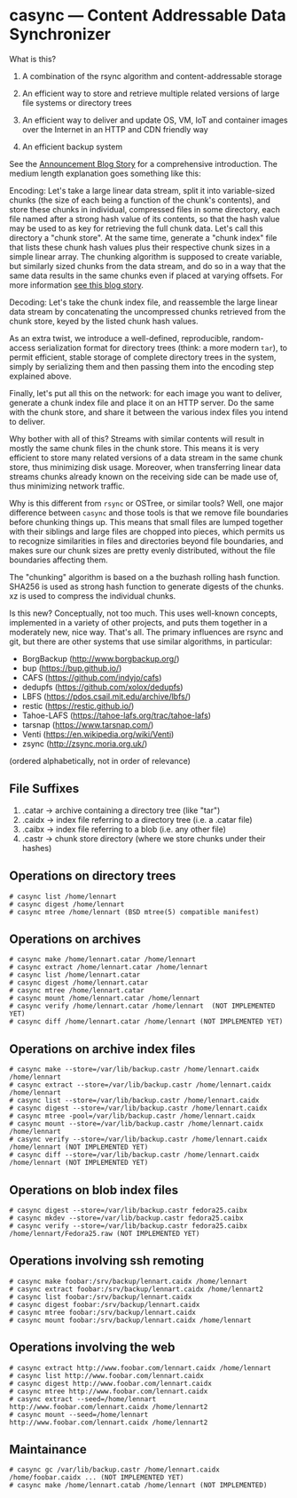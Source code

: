 # casync — Content Addressable Data Synchronizer

What is this?

1. A combination of the rsync algorithm and content-addressable storage

2. An efficient way to store and retrieve multiple related versions of large file systems or directory trees

3. An efficient way to deliver and update OS, VM, IoT and container images over the Internet in an HTTP and CDN friendly way

4. An efficient backup system

See the [Announcement Blog
Story](http://0pointer.net/blog/casync-a-tool-for-distributing-file-system-images.html) for a
comprehensive introduction. The medium length explanation goes something like
this:

Encoding: Let's take a large linear data stream, split it into
variable-sized chunks (the size of each being a function of the
chunk's contents), and store these chunks in individual, compressed
files in some directory, each file named after a strong hash value of
its contents, so that the hash value may be used to as key for
retrieving the full chunk data. Let's call this directory a "chunk
store". At the same time, generate a "chunk index" file that lists
these chunk hash values plus their respective chunk sizes in a simple
linear array. The chunking algorithm is supposed to create variable,
but similarly sized chunks from the data stream, and do so in a way
that the same data results in the same chunks even if placed at
varying offsets. For more information [see this blog
story](https://moinakg.wordpress.com/2013/06/22/high-performance-content-defined-chunking/).

Decoding: Let's take the chunk index file, and reassemble the large
linear data stream by concatenating the uncompressed chunks retrieved
from the chunk store, keyed by the listed chunk hash values.

As an extra twist, we introduce a well-defined, reproducible,
random-access serialization format for directory trees (think: a more
modern `tar`), to permit efficient, stable storage of complete directory
trees in the system, simply by serializing them and then passing them
into the encoding step explained above.

Finally, let's put all this on the network: for each image you want to
deliver, generate a chunk index file and place it on an HTTP
server. Do the same with the chunk store, and share it between the
various index files you intend to deliver.

Why bother with all of this? Streams with similar contents will result
in mostly the same chunk files in the chunk store. This means it is
very efficient to store many related versions of a data stream in the
same chunk store, thus minimizing disk usage. Moreover, when
transferring linear data streams chunks already known on the receiving
side can be made use of, thus minimizing network traffic.

Why is this different from `rsync` or OSTree, or similar tools? Well,
one major difference between `casync` and those tools is that we
remove file boundaries before chunking things up. This means that
small files are lumped together with their siblings and large files
are chopped into pieces, which permits us to recognize similarities in
files and directories beyond file boundaries, and makes sure our chunk
sizes are pretty evenly distributed, without the file boundaries
affecting them.

The "chunking" algorithm is based on a the buzhash rolling hash
function. SHA256 is used as strong hash function to generate digests
of the chunks. xz is used to compress the individual chunks.

Is this new? Conceptually, not too much. This uses well-known concepts,
implemented in a variety of other projects, and puts them together in a
moderately new, nice way. That's all. The primary influences are rsync and git,
but there are other systems that use similar algorithms, in particular:

- BorgBackup (http://www.borgbackup.org/)
- bup (https://bup.github.io/)
- CAFS (https://github.com/indyjo/cafs)
- dedupfs (https://github.com/xolox/dedupfs)
- LBFS (https://pdos.csail.mit.edu/archive/lbfs/)
- restic (https://restic.github.io/)
- Tahoe-LAFS (https://tahoe-lafs.org/trac/tahoe-lafs)
- tarsnap (https://www.tarsnap.com/)
- Venti (https://en.wikipedia.org/wiki/Venti)
- zsync (http://zsync.moria.org.uk/)

(ordered alphabetically, not in order of relevance)

## File Suffixes

1. .catar → archive containing a directory tree (like "tar")
2. .caidx → index file referring to a directory tree (i.e. a .catar file)
3. .caibx → index file referring to a blob (i.e. any other file)
4. .castr → chunk store directory (where we store chunks under their hashes)

## Operations on directory trees

```
# casync list /home/lennart
# casync digest /home/lennart
# casync mtree /home/lennart (BSD mtree(5) compatible manifest)
```

## Operations on archives

```
# casync make /home/lennart.catar /home/lennart
# casync extract /home/lennart.catar /home/lennart
# casync list /home/lennart.catar
# casync digest /home/lennart.catar
# casync mtree /home/lennart.catar
# casync mount /home/lennart.catar /home/lennart
# casync verify /home/lennart.catar /home/lennart  (NOT IMPLEMENTED YET)
# casync diff /home/lennart.catar /home/lennart (NOT IMPLEMENTED YET)
```

## Operations on archive index files

```
# casync make --store=/var/lib/backup.castr /home/lennart.caidx /home/lennart
# casync extract --store=/var/lib/backup.castr /home/lennart.caidx /home/lennart
# casync list --store=/var/lib/backup.castr /home/lennart.caidx
# casync digest --store=/var/lib/backup.castr /home/lennart.caidx
# casync mtree -pool=/var/lib/backup.castr /home/lennart.caidx
# casync mount --store=/var/lib/backup.castr /home/lennart.caidx /home/lennart
# casync verify --store=/var/lib/backup.castr /home/lennart.caidx /home/lennart (NOT IMPLEMENTED YET)
# casync diff --store=/var/lib/backup.castr /home/lennart.caidx /home/lennart (NOT IMPLEMENTED YET)
```

## Operations on blob index files

```
# casync digest --store=/var/lib/backup.castr fedora25.caibx
# casync mkdev --store=/var/lib/backup.castr fedora25.caibx
# casync verify --store=/var/lib/backup.castr fedora25.caibx /home/lennart/Fedora25.raw (NOT IMPLEMENTED YET)
```

## Operations involving ssh remoting

```
# casync make foobar:/srv/backup/lennart.caidx /home/lennart
# casync extract foobar:/srv/backup/lennart.caidx /home/lennart2
# casync list foobar:/srv/backup/lennart.caidx
# casync digest foobar:/srv/backup/lennart.caidx
# casync mtree foobar:/srv/backup/lennart.caidx
# casync mount foobar:/srv/backup/lennart.caidx /home/lennart
```

## Operations involving the web

```
# casync extract http://www.foobar.com/lennart.caidx /home/lennart
# casync list http://www.foobar.com/lennart.caidx
# casync digest http://www.foobar.com/lennart.caidx
# casync mtree http://www.foobar.com/lennart.caidx
# casync extract --seed=/home/lennart http://www.foobar.com/lennart.caidx /home/lennart2
# casync mount --seed=/home/lennart http://www.foobar.com/lennart.caidx /home/lennart2
```

## Maintainance

```
# casync gc /var/lib/backup.castr /home/lennart.caidx /home/foobar.caidx ... (NOT IMPLEMENTED YET)
# casync make /home/lennart.catab /home/lennart (NOT IMPLEMENTED)
```
